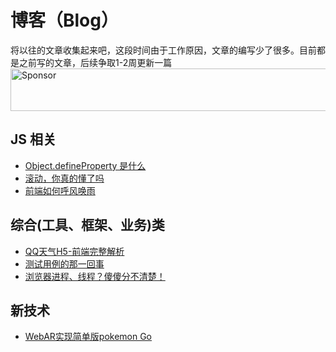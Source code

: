 # 博客（Blog）

将以往的文章收集起来吧，这段时间由于工作原因，文章的编写少了很多。目前都是之前写的文章，后续争取1-2周更新一篇
<a target='_blank' rel='nofollow' href='https://app.codesponsor.io/link/Z19BUn1GbyPQSiyrZ26iCHMC/Guocover/blog'>
  <img alt='Sponsor' width='888' height='68' src='https://app.codesponsor.io/embed/Z19BUn1GbyPQSiyrZ26iCHMC/Guocover/blog.svg' />
</a>

## JS 相关
- [Object.defineProperty 是什么](https://github.com/Guocover/blog/issues/4)
- [滚动，你真的懂了吗](https://github.com/Guocover/blog/issues/5)
- [前端如何呼风唤雨](https://github.com/Guocover/blog/issues/6)

## 综合(工具、框架、业务)类
- [QQ天气H5-前端完整解析](https://github.com/Guocover/blog/issues/1)
- [测试用例的那一回事](https://github.com/Guocover/blog/issues/3)
- [浏览器进程、线程？傻傻分不清楚！](https://github.com/Guocover/blog/issues/7)

## 新技术
- [WebAR实现简单版pokemon Go](https://github.com/Guocover/blog/issues/2)

